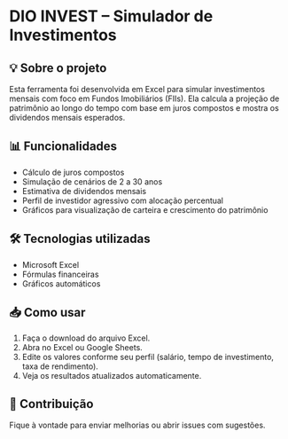 # DIO INVEST – Simulador de Investimentos

## 💡 Sobre o projeto
Esta ferramenta foi desenvolvida em Excel para simular investimentos mensais com foco em Fundos Imobiliários (FIIs). Ela calcula a projeção de patrimônio ao longo do tempo com base em juros compostos e mostra os dividendos mensais esperados.

## 📊 Funcionalidades
- Cálculo de juros compostos
- Simulação de cenários de 2 a 30 anos
- Estimativa de dividendos mensais
- Perfil de investidor agressivo com alocação percentual
- Gráficos para visualização de carteira e crescimento do patrimônio

## 🛠 Tecnologias utilizadas
- Microsoft Excel
- Fórmulas financeiras
- Gráficos automáticos

## 📥 Como usar
1. Faça o download do arquivo Excel.
2. Abra no Excel ou Google Sheets.
3. Edite os valores conforme seu perfil (salário, tempo de investimento, taxa de rendimento).
4. Veja os resultados atualizados automaticamente.

## 📌 Contribuição
Fique à vontade para enviar melhorias ou abrir issues com sugestões.
